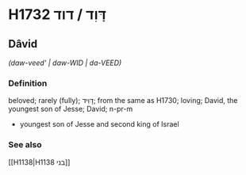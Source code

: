 # H1732 דָּוִד / דוד

## Dâvid

_(daw-veed' | daw-WID | da-VEED)_

### Definition

beloved; rarely (fully); דָּוִיד; from the same as H1730; loving; David, the youngest son of Jesse; David; n-pr-m

- youngest son of Jesse and second king of Israel

### See also

[[H1138|H1138 בני]]
